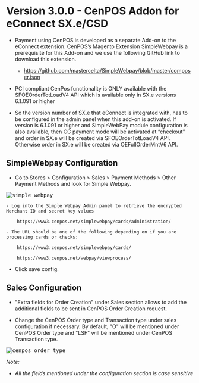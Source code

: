 # Version 3.0.0 - CenPOS Addon for eConnect SX.e/CSD

- Payment using CenPOS is developed as a separate Add-on to the eConnect extension. CenPOS’s Magento Extension SimpleWebpay is a prerequisite for this Add-on and we use the following GitHub link to download this extension.

  - https://github.com/mastercelta/SimpleWebpay/blob/master/composer.json

- PCI compliant CenPos functionality is ONLY available with the SFOEOrderTotLoadV4 API which is available only in SX.e versions 6.1.091 or higher

- So the version number of SX.e that eConnect is integrated with, has to be configured in the admin panel when this add-on is activated. If version is 6.1.091 or higher and SimpleWebPay module configuration is also available, then CC payment mode will be activated at “checkout” and order in SX.e will be created via SFOEOrderTotLoadV4 API. Otherwise order in SX.e will be created via OEFullOrderMntV6 API.

## SimpleWebpay Configuration

  - Go to Stores > Configuration > Sales > Payment Methods > Other Payment Methods and look for Simple Webpay.


  <kbd>
  <img alt ="simple webpay" src="https://github.com/leanswift/leanswift.github.io/blob/dev/ecommerce/images/eConnect-Sxe/cenpos_simplewebpay.png"></kbd>

    - Log into the Simple Webpay Admin panel to retrieve the encrypted Merchant ID and secret key values

        https://www3.cenpos.net/simplewebpay/cards/administration/

    - The URL should be one of the following depending on if you are processing cards or checks:

        https://www3.cenpos.net/simplewebpay/cards/ 
        
        https://www3.cenpos.net/webpay/viewprocess/

   - Click save config.


## Sales Configuration

  - "Extra fields for Order Creation" under Sales section allows to add the additional fields to be sent in CenPOS Order Creation request.

  - Change the CenPOS Order type and Transaction type under sales configuration if necessary. By default, "O" will be mentioned under CenPOS Order type and "LSF" will be mentioned under CenPOS Transaction type.

  <kbd>
  <img alt ="cenpos order type" src="https://github.com/leanswift/leanswift.github.io/blob/dev/ecommerce/images/eConnect-Sxe/cenpos_ordertype.png"></kbd>


_Note:_
- _All the fields mentioned under the configuration section is case sensitive_
